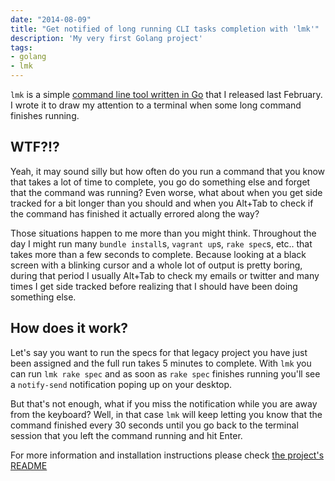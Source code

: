 ```yaml
---
date: "2014-08-09"
title: "Get notified of long running CLI tasks completion with 'lmk'"
description: 'My very first Golang project'
tags:
- golang
- lmk
---
```


`lmk` is a simple [command line tool written in Go](https://github.com/fgrehm/lmk)
that I released last February. I wrote it to draw my attention to a terminal when
some long command finishes running.


## WTF?!?

Yeah, it may sound silly but how often do you run a command that you know that
takes a lot of time to complete, you go do something else and forget that the
command was running? Even worse, what about when you get side tracked for a bit
longer than you should and when you Alt+Tab to check if the command has finished
it actually errored along the way?

Those situations happen to me more than you might think. Throughout the day I
might run many `bundle install`s, `vagrant up`s, `rake spec`s, etc.. that takes
more than a few seconds to complete. Because looking at a black screen with a
blinking cursor and a whole lot of output is pretty boring, during that period I
usually Alt+Tab to check my emails or twitter and many times I get side tracked
before realizing that I should have been doing something else.


## How does it work?

Let's say you want to run the specs for that legacy project you have just been
assigned and the full run takes 5 minutes to complete. With `lmk` you can run
`lmk rake spec` and as soon as `rake spec` finishes running you'll see a `notify-send`
notification poping up on your desktop.

But that's not enough, what if you miss the notification while you are away from
the keyboard? Well, in that case `lmk` will keep letting you know that the
command finished every 30 seconds until you go back to the terminal session that
you left the command running and hit Enter.

For more information and installation instructions please check [the project's README](https://github.com/fgrehm/lmk#readme)
